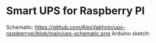 # Smart UPS for Raspberry PI
Schematic: https://github.com/AlexVakhnin/ups-raspberrypi/blob/main/ups-schematic.png
Arduino sketch: 
